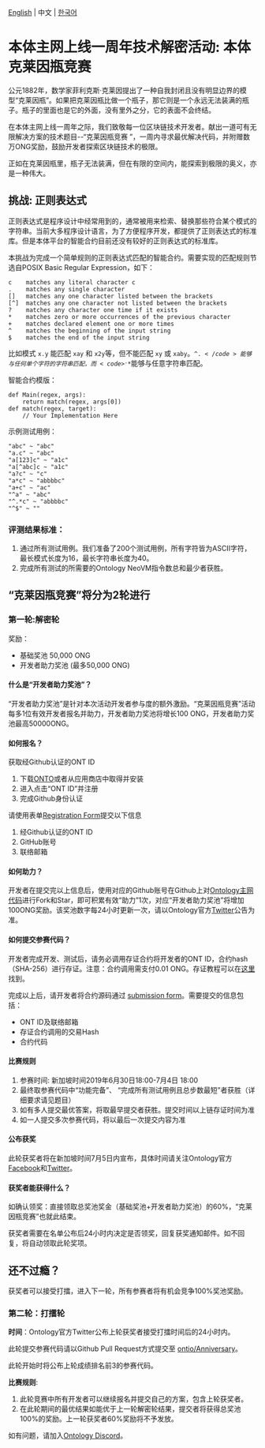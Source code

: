 [English](README.md) | 中文 | [한국어](README_KR.md)

# 本体主网上线一周年技术解密活动: 本体克莱因瓶竞赛

公元1882年，数学家菲利克斯·克莱因提出了一种自我封闭且没有明显边界的模型“克莱因瓶”。如果把克莱因瓶比做一个瓶子，那它则是一个永远无法装满的瓶子。瓶子的里面也是它的外面，没有里外之分，它的表面不会终结。

在本体主网上线一周年之际，我们致敬每一位区块链技术开发者。献出一道可有无限解决方案的技术题目--“克莱因瓶竞赛 ”，一周内寻求最优解决代码，并附赠数万ONG奖励，鼓励开发者探索区块链技术的极限。

正如在克莱因瓶里，瓶子无法装满，但在有限的空间内，能探索到极限的奥义，亦是一种伟大。

## 挑战: 正则表达式

正则表达式是程序设计中经常用到的，通常被用来检索、替换那些符合某个模式的字符串。当前大多程序设计语言，为了方便程序开发，都提供了正则表达式的标准库。但是本体平台的智能合约目前还没有较好的正则表达式的标准库。

本挑战为完成一个简单规则的正则表达式匹配的智能合约。需要实现的匹配规则节选自POSIX Basic Regular Expression，如下：

```
c    matches any literal character c
.    matches any single character
[]   matches any one character listed between the brackets
[^]  matches any one character not listed between the brackets
?    matches any character one time if it exists
*    matches zero or more occurrences of the previous character
+    matches declared element one or more times
^    matches the beginning of the input string
$    matches the end of the input string
```

比如模式 <code>x.y</code> 能匹配 <code>xay</code> 和 <code>x2y</code>等，但不能匹配 <code>xy</code> 或 <code>xaby</code>。<code>^.$</code>能够与任何单个字符的字符串匹配， 而 <code>^.*$</code>能够与任意字符串匹配。

智能合约模版：

```
def Main(regex, args):
    return match(regex, args[0])
def match(regex, target):
    // Your Implementation Here
```

示例测试用例：

```
"abc" ~ "abc"
"a.c" ~ "abc"
"a[123]c" ~ "a1c"
"a[^abc]c ~ "a1c"
"a?c" ~ "c"
"a*c" ~ "abbbbc"
"a+c" ~ "ac"
"^a" ~ "abc"
"^.*c" ~ "abbbbc"
"^$" ~ ""
```

### 评测结果标准：

1. 通过所有测试用例。我们准备了200个测试用例，所有字符皆为ASCII字符，最长模式长度为16，最长字符串长度为40。
2. 完成所有测试的所需要的Ontology NeoVM指令数总和最少者获胜。


## “克莱因瓶竞赛”将分为2轮进行

### 第一轮:解密轮

奖励：

* 基础奖池 50,000 ONG
* 开发者助力奖池 (最多50,000 ONG) 

#### 什么是“开发者助力奖池”？
“开发者助力奖池”是针对本次活动开发者参与度的额外激励。“克莱因瓶竞赛”活动每多1位有效开发者报名并助力，开发者助力奖池将增长100 ONG，开发者助力奖池最高50000ONG。

#### 如何报名？

获取经Github认证的ONT ID

1. 下载[ONTO](https://onto.app/)或者从应用商店中取得并安装
2. 进入点击“ONT ID”并注册
3. 完成Github身份认证

请使用表单[Registration Form](http://bit.ly/2Jf02AE)提交以下信息

1. 经Github认证的ONT ID
2. GitHub账号
3. 联络邮箱

#### 如何助力？
开发者在提交完以上信息后，使用对应的Github账号在Github上对[Ontology主网代码](https://github.com/ontio/ontology)进行Fork和Star，即可积累有效“助力”1次，对应“开发者助力奖池”将增加100ONG奖励。该奖池数字每24小时更新一次，请以Ontology官方[Twitter](https://twitter.com/OntologyNetwork)公告为准。

#### 如何提交参赛代码？
开发者完成开发、测试后，请务必调用存证合约将开发者的ONT ID，合约hash（SHA-256）进行存证。注意：合约调用需支付0.01 ONG。存证教程可以在[这里](register_tool/README.md)找到。

完成以上后，请开发者将合约源码通过 [submission form](http://bit.ly/2XuH0Qb)。需要提交的信息包括：

* ONT ID及联络邮箱
* 存证合约调用的交易Hash
* 合约代码

#### 比赛规则

1. 参赛时间: 新加坡时间2019年6月30日18:00-7月4日 18:00
2. 最终取参赛代码中“功能完备”、 “完成所有测试用例且总步数最短”者获胜（详细要求请见题目）
3. 如有多人提交最优答案，将取最早提交者获胜。提交时间以上链存证时间为准
4. 如一人提交多次参赛代码，将以最后一次提交内容为准

#### 公布获奖
此轮获奖者将在新加坡时间7月5日内宣布，具体时间请关注Ontology官方[Facebook](https://www.facebook.com/ONTnetwork/)和[Twitter](https://twitter.com/OntologyNetwork)。


#### 获奖者能获得什么？

如确认领奖：直接领取总奖池奖金（基础奖池+开发者助力奖池）的60%，“克莱因瓶竞赛”也就此结束。

获奖者需要在名单公布后24小时内决定是否领奖，回复获奖通知邮件。如不回复，将自动领取此轮奖项。
	
## 还不过瘾？

获奖者可以接受打擂，进入下一轮，所有参赛者将有机会竞争100%奖池奖励。

### 第二轮：打擂轮

**时间**：Ontology官方Twitter公布上轮获奖者接受打擂时间后的24小时内。

此轮提交参赛代码请以Github Pull Request方式提交至
[ontio/Anniversary](https://github.com/ontio/Anniversary)。

此轮开始时将公布上轮成绩排名前3的参赛代码。

**比赛规则**:

1. 此轮竞赛中所有开发者可以继续报名并提交自己的方案，包含上轮获奖者。
2. 在此轮期间的最优结果如能优于上一轮解密轮结果，提交者将获得总奖池100%的奖励。上一轮获奖者60%奖励将不予发放。

如有问题，请加入[Ontology Discord](https://discord.gg/4TQujHj)。

